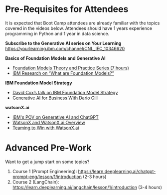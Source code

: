 # Pre-Requisites for Attendees
It is expected that Boot Camp attendees are already familiar with the topics covered in the videos below. Attendees should have 1 years experience programming in Python and 1 year in data science. 

**Subscribe to the Generative AI series on Your Learning**
https://yourlearning.ibm.com/channel/CNL_IEC_10346620

**Basics of Foundation Models and Generative AI**
- [Foundation Models Theory and Practice Series (7 hours)](https://ec.yourlearning.ibm.com/w3/series/10310681)
- [IBM Research on “What are Foundation Models?”](https://research.ibm.com/blog/what-are-foundation-models)

**IBM Foundation Model Strategy**
- [David Cox’s talk on IBM Foundation Model Strategy](https://ec.yourlearning.ibm.com/w3/playback/10341469)
- [Generative AI for Business With Dario Gill](https://yourlearning.ibm.com/activity/BLUETUBE-115092)

**watsonX.ai**
- [IBM's POV on Generative AI and ChatGPT](https://ibm.seismic.com/Link/Content/DCpqBW8GB4bPWGTTmgT8Mpdg3TFd)
- [WatsonX and WatsonX.ai Overview](https://ec.yourlearning.ibm.com/w3/playback/10365719)
- [Teaming to Win with WatsonX.ai](https://yourlearning.ibm.com/activity/BLUETUBE-115261)

# Advanced Pre-Work
Want to get a jump start on some topics?
1. Course 1 (Prompt Engineering): https://learn.deeplearning.ai/chatgpt-prompt-eng/lesson/1/introduction (2-3 hours)
2. Course 2 (LangChain): https://learn.deeplearning.ai/langchain/lesson/1/introduction (3-4 hours)
